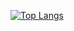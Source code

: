[![Top Langs](https://github-readme-stats.vercel.app/api/top-langs/?username=asynchroza&theme=radical)](https://github.com/anuraghazra/github-readme-stats)

<!---![Anurag's GitHub stats](https://github-readme-stats.vercel.app/api?username=asynchroza&show_icons=true&theme=radical)--->

